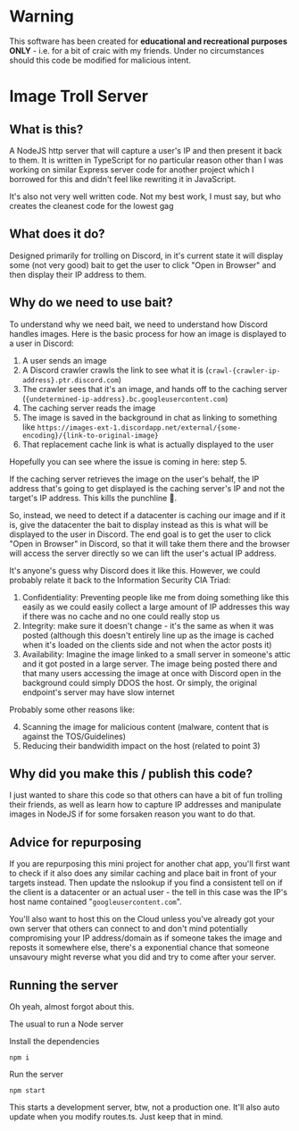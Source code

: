 # Warning

This software has been created for **educational and recreational purposes ONLY** - i.e. for a bit of craic with my friends. Under no circumstances should this code be modified for malicious intent.

# Image Troll Server

## What is this?

A NodeJS http server that will capture a user's IP and then present it back to them. It is written in TypeScript for no particular reason other than I was working on similar Express server code for another project which I borrowed for this and didn't feel like rewriting it in JavaScript.

It's also not very well written code. Not my best work, I must say, but who creates the cleanest code for the lowest gag

## What does it do?

Designed primarily for trolling on Discord, in it's current state it will display some (not very good) bait to get the user to click "Open in Browser" and then display their IP address to them.

## Why do we need to use bait?

To understand why we need bait, we need to understand how Discord handles images. Here is the basic process for how an image is displayed to a user in Discord:

1. A user sends an image
2. A Discord crawler crawls the link to see what it is (`crawl-{crawler-ip-address}.ptr.discord.com`)
3. The crawler sees that it's an image, and hands off to the caching server (`{undetermined-ip-address}.bc.googleusercontent.com`)
4. The caching server reads the image
5. The image is saved in the background in chat as linking to something like `https://images-ext-1.discordapp.net/external/{some-encoding}/{link-to-original-image}`
6. That replacement cache link is what is actually displayed to the user

Hopefully you can see where the issue is coming in here: step 5.

If the caching server retrieves the image on the user's behalf, the IP address that's going to get displayed is the caching server's IP and not the target's IP address. This kills the punchline 🫤.

So, instead, we need to detect if a datacenter is caching our image and if it is, give the datacenter the bait to display instead as this is what will be displayed to the user in Discord. The end goal is to get the user to click "Open in Browser" in Discord, so that it will take them there and the browser will access the server directly so we can lift the user's actual IP address.

It's anyone's guess why Discord does it like this. However, we could probably relate it back to the Information Security CIA Triad:

1. Confidentiality: Preventing people like me from doing something like this easily as we could easily collect a large amount of IP addresses this way if there was no cache and no one could really stop us
2. Integrity: make sure it doesn't change - it's the same as when it was posted (although this doesn't entirely line up as the image is cached when it's loaded on the clients side and not when the actor posts it)
3. Availability: Imagine the image linked to a small server in someone's attic and it got posted in a large server. The image being posted there and that many users accessing the image at once with Discord open in the background could simply DDOS the host. Or simply, the original endpoint's server may have slow internet

Probably some other reasons like:

4. Scanning the image for malicious content (malware, content that is against the TOS/Guidelines)
5. Reducing their bandwidith impact on the host (related to point 3)

## Why did you make this / publish this code?

I just wanted to share this code so that others can have a bit of fun trolling their friends, as well as learn how to capture IP addresses and manipulate images in NodeJS if for some forsaken reason you want to do that.

## Advice for repurposing

If you are repurposing this mini project for another chat app, you'll first want to check if it also does any similar caching and place bait in front of your targets instead. Then update the nslookup if you find a consistent tell on if the client is a datacenter or an actual user - the tell in this case was the IP's host name contained "`googleusercontent.com`".

You'll also want to host this on the Cloud unless you've already got your own server that others can connect to and don't mind potentially compromising your IP address/domain as if someone takes the image and reposts it somewhere else, there's a exponential chance that someone unsavoury might reverse what you did and try to come after your server.

## Running the server

Oh yeah, almost forgot about this.

The usual to run a Node server

Install the dependencies

```
npm i
```

Run the server

```
npm start
```

This starts a development server, btw, not a production one. It'll also auto update when you modify routes.ts. Just keep that in mind.
